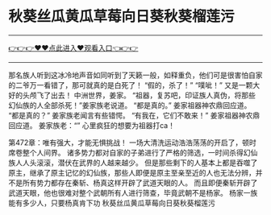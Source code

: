 # 秋葵丝瓜黄瓜草莓向日葵秋葵榴莲污

<hr/> <a href="https://github.com/siguaha/najh/issues/2">👉👉👉♥♥点此进入♥观看入口👈👉👉</a><hr/>
  那名族人听到这冰冷地声音如同听到了天籁一般，如释重负，他们可是很害怕自家的二爷万一看错了，那可就真的是白死了！
    “假的，杀了！”
    “噗呲！”
    又是一颗大好的头颅飞了出去！
    中洲世界，姜家。
    “祖器，复苏吧，印证族人真伪，将那些幻仙族的人全部杀死！”姜家族老说道。
    “都是真的。”
    姜家祖器神农鼎回应道。
    “都是真的？”
    姜家族老闻言有些错愕。
    “有我在，它们不敢来！”
    姜家祖器神农鼎回应道。
    姜家族老：“”
    心里疯狂的想要为祖器打ca！

第472章：唯有强大，才能无惧挑战！
    一场大清洗运动浩浩荡荡的开启了，顿时席卷整个人间界。
    诸多势力都对自家的子弟进行了严格的筛选，一时间杀得幻仙族人人头滚滚，潜伏在武界的人越来越少。
    但是那些剩下的人基本上都是吞噬了原主，继承了原主记忆的幻仙族，那些人即便是原主至亲至近的人也无法分辨，并不是所有势力都存在秦斩、杨真这样开辟了武道天眼的人。
    而且即便秦斩开辟了武道天眼，他也很难对整个武朝所有人进行筛查，毕竟武朝不是杨家。
    杨家一族能有多少人，只要杨真肯下功
秋葵丝瓜黄瓜草莓向日葵秋葵榴莲污
